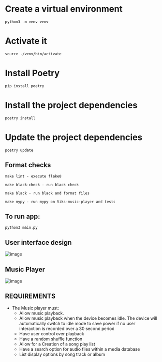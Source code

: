 

# Create a virtual environment
```python3 -m venv venv```

# Activate it
```source ./venv/bin/activate```

# Install Poetry
```pip install poetry```

# Install the project dependencies 
```poetry install```

# Update the project dependencies 
```poetry update```

## Format checks

```shell script
make lint - execute flake8

make black-check - run black check

make black - run black and format files

make mypy - run mypy on Viks-music-player and tests

```

## To run app:
```python3 main.py```


## User interface design 

![image](UI/ui.png)

## Music Player
![image](UI/appy.png)


## REQUIREMENTS

* The Music player must:
    * Allow music playback. 
    * Allow music playback when the device becomes idle. The device will automatically
      switch to idle mode to save power if no user interaction is recorded over a 30 second period
    * Have user control over playback
    * Have a random shuffle function
    * Allow for a Creation of a song play list
    * Have a search option for audio files within a media database
    * List display options by song track or album
